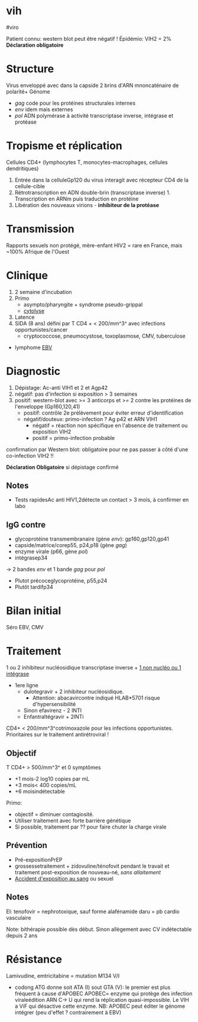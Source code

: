 # vih
#viro 


Patient connu: western blot peut être négatif ! Épidémio: VIH2 = 2% 
**Déclaration obligatoire**


# Structure


Virus enveloppé avec dans la capside 2 brins d'ARN mnoncaténaire de polarité+
Génome

- _gag_ code pour les protéines structurales internes 
- _env_ idem mais externes 
- _pol_ ADN polymérase à activité transcriptase inverse, intégrase et protéase 


# Tropisme et réplication


Cellules CD4+ (lymphocytes T, monocytes-macrophages, cellules dendritiques) 

1. Entrée dans la celluleGp120 du virus interagit avec récepteur CD4 de la cellule-cible 
1. Rétrotranscription en ADN double-brin (transcriptase inverse) 1. Transcription en ARNm puis traduction en protéine 
2. Libération des nouveaux virions - **inhibiteur de la protéase** 


# Transmission


Rapports sexuels non protégé, mère-enfant
HIV2 = rare en France, mais ~100% Afrique de l'Ouest 


# Clinique


1. 2 semaine d'incubation 
2. Primo
    - asympto/pharyngite + syndrome pseudo-grippal 
    - [cytolyse](syndrome-mononucleosique.norg:) 
1. Latence 
2. SIDA (8 ans) défini par T CD4 + < 200/mm^3^ avec infections opportunistes/cancer 
    - cryptococcose, pneumocystose, toxoplasmose, CMV, tuberculose 
- lymphome [EBV](#ebvmd)


# Diagnostic


1. Dépistage: Ac-anti VIH1 et 2 et Agp42 
2. négatif: pas d'infection si exposition > 3 semaines 
3. positif: western-blot avec >= 3 anticorps et >= 2 contre les protéines de l'enveloppe (Gp160,120,41) 
    - positif: contrôle 2e prélèvement pour éviter erreur d'identification 
    - négatif/douteux: primo-infection ? Ag p42 et ARN VIH1 
        - négatif = réaction non spécifique en l'absence de traitement ou
          exposition VIH2 
        - positif = primo-infection probable 

confirmation par Western blot: obligatoire pour ne pas passer à côté
d'une co-infection VIH2 !! 

**Déclaration Obligatoire** si dépistage confirmé 


## Notes


- Tests rapidesAc anti HIV1,2détecte un contact > 3 mois, à confirmer en labo 


## IgG contre


- glycoprotéine transmembranaire (gène _env_): gp160,gp120,gp41 
- capside/matrice/corep55, p24,p18 (gène _gag_) 
- enzyme virale (p66, gène _pol_) 
- intégrasep34 

-> 2 bandes _env_ et 1 bande _gag_ pour _pol_ 

- Plutot précoceglycoprotéine, p55,p24 
- Plutôt tardifp34 


# Bilan initial


Séro EBV, CMV 


# Traitement


1 ou 2 inhibiteur nucléosidique transcriptase inverse + [1 non nucléo ou 1 intégrase](#1-non-nucléo-ou-1-intégrase) 

- 1ere ligne
    - dulotegravir + 2 inhibiteur nucléosidique. 
        - Attention: abacavircontre indiqué HLAB*5701 risque
          d'hypersensibilité 
    - Sinon efavirenz - 2 INTI 
    - Enfantraltégravir + 2INTi 

CD4+ < 200/mm^3^cotrimoxazole pour les infections opportunistes. Prioritaires sur le traitement antirétroviral ! 


## Objectif


T CD4+ > 500/mm^3^ et 0 symptômes 

- +1 mois-2 log10 copies par mL 
- +3 mois< 400 copies/mL 
- +6 moisindétectable 

Primo: 

- objectif = diminuer contagiosité. 
- Utiliser traitement avec forte barrière génétique 
- Si possible, traitement par ?? pour faire chuter la charge virale 


## Prévention


- Pré-expositionPrEP 
- grossessetraitement + zidovuline/ténofovit pendant le travait et traitement post-exposition de nouveau-né, _sans allaitement_ 
- [Accident d'exposition au sang](accident-dexposition-au-sang.norg:) ou sexuel 


## Notes


EI: tenofovir = nephrotoxique, sauf forme alafénamide daru = pb cardio vasculaire 

Note: bithérapie possible dès début. Sinon allègement avec CV
indétectable depuis 2 ans 


# Résistance


Lamivudine, emtricitabine = mutation M134 V/I 

- codong ATG donne soit ATA (I) sout GTA (V): le premier est plus
  fréquent à cause d'APOBEC APOBEC= enzyme qui protège des infection viraleédition ARN C-> U
  qui rend la réplication quasi-impossible. Le VIH a ViF qui désactive
  cette enzyme. NB: APOBEC peut éditer le génome intégrer (peu d'effet ?
  contrairement à EBV) 

